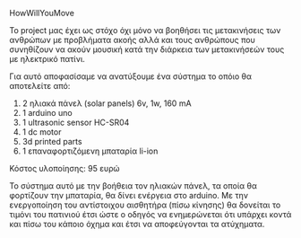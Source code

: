 HowWillYouMove

Το project μας έχει ως στόχο όχι μόνο να βοηθήσει τις μετακινήσεις των ανθρώπων με προβλήματα ακοής αλλά και τους ανθρώπους που συνηθίζουν να ακούν μουσική κατά την διάρκεια των μετακινήσεών τους με ηλεκτρικό πατίνι.

Για αυτό αποφασίσαμε να ανατύξουμε ένα σύστημα το οπόιο θα αποτελείτε από:
  1. 2 ηλιακά πάνελ (solar panels) 6v, 1w, 160 mA
  2. 1 arduino uno
  3. 1 ultrasonic sensor HC-SR04
  4. 1 dc motor
  5. 3d printed parts
  6. 1 επαναφορτιζόμενη μπαταρία li-ion
  
  Κόστος υλοποίησης: 95 ευρώ

Το σύστημα αυτό με την βοήθεια τον ηλιακών πάνελ, τα οποία θα φορτίζουν την μπαταρία, θα δίνει ενέργεια στο arduino. Με την ενεργοποίηση του αντίστοιχου αισθητήρα (πίσω κίνησης) θα δονείται το τιμόνι του πατινιού έτσι ώστε ο οδηγός να ενημερώνεται ότι υπάρχει κοντά και πίσω του κάποιο όχημα και έτσι να αποφεύγονται τα ατύχηματα.
